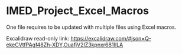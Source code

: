 # IMED_Project_Excel_Macros
One file requires to be updated with multiple files using Excel macros. 

Excalidraw read-only link: 
https://excalidraw.com/#json=Q-ekeCVtfPAgf48Zh-XDY,OuafjV2IZ3kpnxr681IILA
